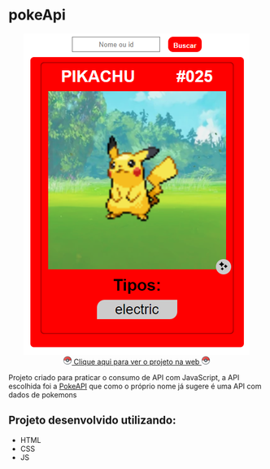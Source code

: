 # pokeApi

<div align="center">
    <img src="src/img/preview.png" alt="preview-projeto">
    <br>
    <a href="https://moreiramatheus.github.io/pokeApi/">
        <img src="src/img/pokebola.png">
        Clique aqui para ver o projeto na web
        <img src="src/img/pokebola.png">
    </a>
</div>

Projeto criado para praticar o consumo de API com JavaScript, a API escolhida foi a [PokeAPI](https://pokeapi.co) que como o próprio nome já sugere é uma API com dados de pokemons

## Projeto desenvolvido utilizando:
* HTML
* CSS
* JS
